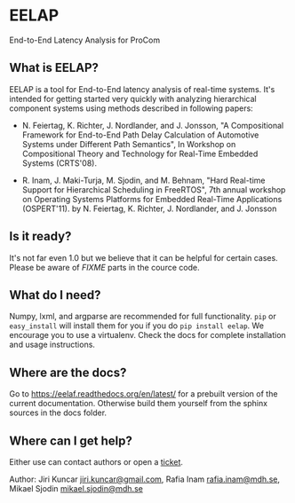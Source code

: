 # EELAP

End-to-End Latency Analysis for ProCom

## What is EELAP?

EELAP is a tool for End-to-End latency analysis
of real-time systems. It's intended for getting started very quickly
with analyzing hierarchical component systems using methods
described in following papers:

  * N. Feiertag, K. Richter, J. Nordlander, and J. Jonsson,
    "A Compositional Framework for End-to-End Path Delay Calculation
    of Automotive Systems under Different Path Semantics", In Workshop
    on Compositional Theory and Technology for Real-Time Embedded Systems
    (CRTS'08).

  * R. Inam, J. Maki-Turja, M. Sjodin, and M. Behnam,
    "Hard Real-time Support for Hierarchical Scheduling in FreeRTOS",
    7th annual workshop on Operating Systems Platforms for Embedded Real-Time
    Applications (OSPERT'11). by N. Feiertag, K. Richter, J. Nordlander,
    and J. Jonsson

## Is it ready?

It's not far even 1.0 but we believe that it can be helpful
for certain cases. Please be aware of _FIXME_ parts in the cource code.

## What do I need?

Numpy, lxml, and argparse are recommended for full functionality.
`pip` or `easy_install` will install them for you if you do
`pip install eelap`. We encourage you to use a virtualenv.
Check the docs for complete installation and usage
instructions.

## Where are the docs?

Go to https://eelaf.readthedocs.org/en/latest/ for a prebuilt version
of the current documentation.  Otherwise build them yourself
from the sphinx sources in the docs folder.

## Where can I get help?

Either use can contact authors or open a
[ticket](https://github.com/jirikuncar/eelap/issues).

Author: Jiri Kuncar <jiri.kuncar@gmail.com>, Rafia Inam <rafia.inam@mdh.se>, Mikael Sjodin <mikael.sjodin@mdh.se>
